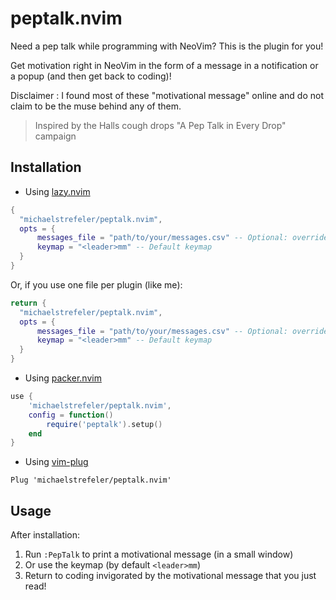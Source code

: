 # peptalk.nvim

Need a pep talk while programming with NeoVim? This is the plugin for you!

Get motivation right in NeoVim in the form of a message in a notification or a popup (and then get back to coding)!

Disclaimer : I found most of these "motivational message" online and do not claim to be the muse behind any of them. 

> Inspired by the Halls cough drops "A Pep Talk in Every Drop" campaign

## Installation

 - Using [lazy.nvim](https://github.com/folke/lazy.nvim)

```lua
{
  "michaelstrefeler/peptalk.nvim",
  opts = {
      messages_file = "path/to/your/messages.csv" -- Optional: override of messages file
      keymap = "<leader>mm" -- Default keymap
  }
}
```
Or, if you use one file per plugin (like me):

```lua
return {
  "michaelstrefeler/peptalk.nvim",
  opts = {
      messages_file = "path/to/your/messages.csv" -- Optional: override of messages file
      keymap = "<leader>mm" -- Default keymap
  }
}
```
- Using [packer.nvim](https://github.com/wbthomason/packer.nvim)

```lua
use {
    'michaelstrefeler/peptalk.nvim',
    config = function()
        require('peptalk').setup()
    end
}
```
- Using [vim-plug](https://github.com/junegunn/vim-plug)

```vim
Plug 'michaelstrefeler/peptalk.nvim'
```

## Usage

After installation:
1. Run `:PepTalk` to print a motivational message (in a small window)
2. Or use the keymap (by default `<leader>mm`)
3. Return to coding invigorated by the motivational message that you just read!
